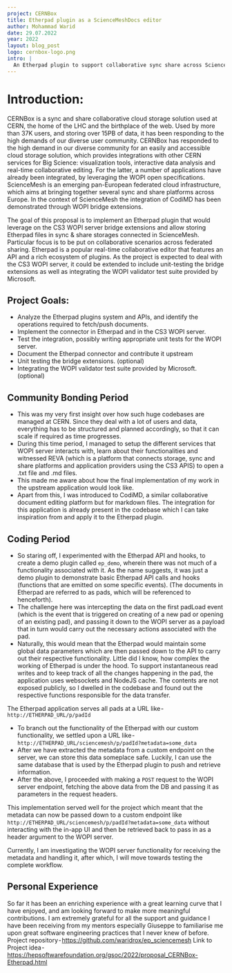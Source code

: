 ```yaml
---
project: CERNBox
title: Etherpad plugin as a ScienceMeshDocs editor
author: Mohammad Warid
date: 29.07.2022
year: 2022
layout: blog_post
logo: cernbox-logo.png
intro: |
  An Etherpad plugin to support collaborative sync share across ScienceMesh
---
```


# Introduction:
CERNBox is a sync and share collaborative cloud storage solution used at CERN, the home of the LHC and the birthplace of the web. Used by more than 37K users, and storing over 15PB of data, it has been responding to the high demands of our diverse user community. CERNBox has responded to the high demand in our diverse community for an easily and accessible cloud storage solution, which provides integrations with other CERN services for Big Science: visualization tools, interactive data analysis and real-time collaborative editing. For the latter, a number of applications have already been integrated, by leveraging the WOPI open specifications.
ScienceMesh is an emerging pan-European federated cloud infrastructure, which aims at bringing together several sync and share platforms across Europe. In the context of ScienceMesh the integration of CodiMD has been demonstrated through WOPI bridge extensions.

The goal of this proposal is to implement an Etherpad plugin that would leverage on the CS3 WOPI server bridge extensions and allow storing Etherpad files in sync & share storages connected in ScienceMesh. Particular focus is to be put on collaborative scenarios across federated sharing. Etherpad is a popular real-time collaborative editor that features an API and a rich ecosystem of plugins.
As the project is expected to deal with the CS3 WOPI server, it could be extended to include unit-testing the bridge extensions as well as integrating the WOPI validator test suite provided by Microsoft.

## Project Goals: 
- Analyze the Etherpad plugins system and APIs, and identify the operations required to fetch/push documents.
- Implement the connector in Etherpad and in the CS3 WOPI server.
- Test the integration, possibly writing appropriate unit tests for the WOPI server.
- Document the Etherpad connector and contribute it upstream
- Unit testing the bridge extensions. (optional)
- Integrating the WOPI validator test suite provided by Microsoft. (optional)

## Community Bonding Period
- This was my very first insight over how such huge codebases are managed at CERN. Since they deal with a lot of users and data, everything has to be structured and planned accordingly, so that it can scale if required as time progresses.
- During this time period, I managed to setup the different services that WOPI server interacts with, learn about their functionalities and witnessed REVA (which is a platform that connects storage, sync and share platforms and application providers using the CS3 APIS) to open a .txt file and .md files. 
- This made me aware about how the final implementation of my work in the upstream application would look like.
- Apart from this, I was introduced to CodiMD, a similar collaborative document editing platform but for markdown files. The integration for this application is already present in the codebase which I can take inspiration from and apply it to the Etherpad plugin.

## Coding Period
- So staring off, I experimented with the Etherpad API and hooks, to create a demo plugin called `ep_demo`, wherein there was not much of a functionality associated with it. As the name suggests, it was just a demo plugin to demonstrate basic Etherpad API calls and hooks (functions that are emitted on some specific events). (The documents in Etherpad are referred to as pads, which will be referenced to henceforth). 
- The challenge here was intercepting the data on the first padLoad event (which is the event that is triggered on creating of a new pad or opening of an existing pad), and passing it down to the WOPI server as a payload that in turn would carry out the necessary actions associated with the pad.
- Naturally, this would mean that the Etherpad would maintain some global data parameters which are then passed down to the API to carry out their respective functionality. Little did I know, how complex the working of Etherpad is under the hood. To support instantaneous read writes and to keep track of all the changes happening in the pad, the application uses websockets and NodeJS cache. The contents are not exposed publicly, so I dwelled in the codebase and found out the respective functions responsible for the data transfer.

The Etherpad application serves all pads at a URL like - `http://ETHERPAD_URL/p/padId`

- To branch out the functionality of the Etherpad with our custom functionality, we settled upon a URL like - `http://ETHERPAD_URL/sciencemesh/p/padId?metadata=some_data`
- After we have extracted the metadata from a custom endpoint on the server, we can store this data someplace safe. Luckily, I can use the same database that is used by the Etherpad plugin to push and retrieve information.
- After the above, I proceeded with making a `POST` request to the WOPI server endpoint, fetching the above data from the DB and passing it as parameters in the request headers.

This implementation served well for the project which meant that the metadata can now be passed down to a custom endpoint like `http://ETHERPAD_URL/sciencemesh/p/padId?metadata=some_data` without interacting with the in-app UI and then be retrieved back to pass in as a header argument to the WOPI server.

Currently, I am investigating the WOPI server functionality for receiving the metadata and handling it, after which, I will move towards testing the complete workflow.

## Personal Experience
So far it has been an enriching experience with a great learning curve that I have enjoyed, and am looking forward to make more meaningful contributions. I am extremely grateful for all the support and guidance I have been receiving from my mentors especially Giuseppe to familiarise me upon great software engineering practices that I never knew of before.
Project repository - https://github.com/waridrox/ep_sciencemesh
Link to Project idea - https://hepsoftwarefoundation.org/gsoc/2022/proposal_CERNBox-Etherpad.html